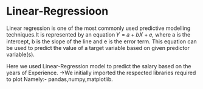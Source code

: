 # Linear-Regressioon

Linear regression is one of the most commonly used predictive modelling techniques.It is represented by an equation 𝑌 = 𝑎 + 𝑏𝑋 + 𝑒, where a is the intercept, b is the slope of the line and e is the error term. This equation can be used to predict the value of a target variable based on given predictor variable(s).

Here we used Linear-Regression model to predict the salary based on the years of Experience.
->We initially imported the respected libraries required to plot Namely:- pandas,numpy,matplotlib.
